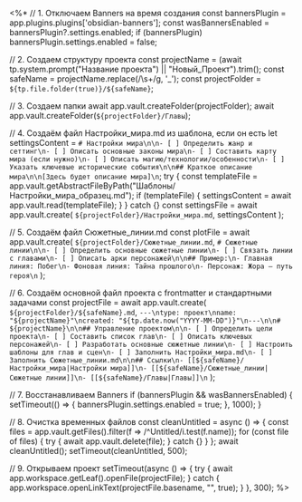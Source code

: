 <%*
// 1. Отключаем Banners на время создания
const bannersPlugin = app.plugins.plugins['obsidian-banners'];
const wasBannersEnabled = bannersPlugin?.settings.enabled;
if (bannersPlugin) bannersPlugin.settings.enabled = false;

// 2. Создаем структуру проекта
const projectName = (await tp.system.prompt("Название проекта") || "Новый_Проект").trim();
const safeName = projectName.replace(/\s+/g, '_');
const projectFolder = `${tp.file.folder(true)}/${safeName}`;

// 3. Создаем папки
await app.vault.createFolder(projectFolder);
await app.vault.createFolder(`${projectFolder}/Главы`);

// 4. Создаём файл Настройки_мира.md из шаблона, если он есть
let settingsContent = `# Настройки мира\n\n- [ ] Определить жанр и сеттинг\n- [ ] Описать основные законы мира\n- [ ] Составить карту мира (если нужно)\n- [ ] Описать магию/технологии/особенности\n- [ ] Указать ключевые исторические события\n\n## Краткое описание мира\n\n[Здесь будет описание мира]\n`;
try {
  const templateFile = app.vault.getAbstractFileByPath("Шаблоны/Настройки_мира_образец.md");
  if (templateFile) {
    settingsContent = await app.vault.read(templateFile);
  }
} catch {}
const settingsFile = await app.vault.create(
    `${projectFolder}/Настройки_мира.md`,
    settingsContent
);

// 5. Создаём файл Сюжетные_линии.md
const plotFile = await app.vault.create(
    `${projectFolder}/Сюжетные_линии.md`,
    `# Сюжетные линии\n\n- [ ] Определить основные сюжетные линии\n- [ ] Связать линии с главами\n- [ ] Описать арки персонажей\n\n## Пример:\n- Главная линия: Побег\n- Фоновая линия: Тайна прошлого\n- Персонаж: Жора — путь героя\n`
);

// 6. Создаём основной файл проекта с frontmatter и стандартными задачами
const projectFile = await app.vault.create(
    `${projectFolder}/${safeName}.md`,
    `---\ntype: проект\nname: "${projectName}"\ncreated: "${tp.date.now("YYYY-MM-DD")}"\n---\n\n# ${projectName}\n\n## Управление проектом\n\n- [ ] Определить цели проекта\n- [ ] Составить список глав\n- [ ] Описать ключевых персонажей\n- [ ] Разработать основные сюжетные линии\n- [ ] Настроить шаблоны для глав и сцен\n- [ ] Заполнить Настройки_мира.md\n- [ ] Заполнить Сюжетные_линии.md\n\n## Ссылки\n- [[${safeName}/Настройки_мира|Настройки мира]]\n- [[${safeName}/Сюжетные_линии|Сюжетные линии]]\n- [[${safeName}/Главы|Главы]]\n`
);

// 7. Восстанавливаем Banners
if (bannersPlugin && wasBannersEnabled) {
    setTimeout(() => {
        bannersPlugin.settings.enabled = true;
    }, 1000);
}

// 8. Очистка временных файлов
const cleanUntitled = async () => {
    const files = app.vault.getFiles().filter(f => /^Untitled/i.test(f.name));
    for (const file of files) {
        try {
            await app.vault.delete(file);
        } catch {}
    }
};
await cleanUntitled();
setTimeout(cleanUntitled, 500);

// 9. Открываем проект
setTimeout(async () => {
    try {
        await app.workspace.getLeaf().openFile(projectFile);
    } catch {
        app.workspace.openLinkText(projectFile.basename, "", true);
    }
}, 300);
%>